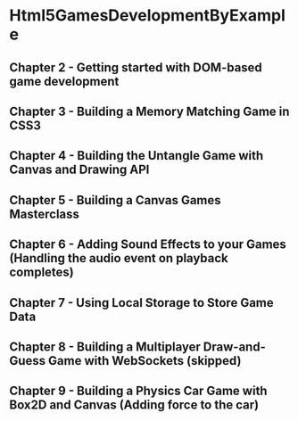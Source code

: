 # Html5GamesDevelopmentByExample

## Chapter 2 - Getting started with DOM-based game development
## Chapter 3 - Building a Memory Matching Game in CSS3
## Chapter 4 - Building the Untangle Game with Canvas and Drawing API
## Chapter 5 - Building a Canvas Games Masterclass
## Chapter 6 - Adding Sound Effects to your Games (Handling the audio event on playback completes)
## Chapter 7 - Using Local Storage to Store Game Data
## Chapter 8 - Building a Multiplayer Draw-and-Guess Game with WebSockets (skipped)
## Chapter 9 - Building a Physics Car Game with Box2D and Canvas (Adding force to the car)
